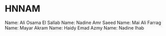 # HNNAM
Name: Ali Osama El Sallab
Name: Nadine Amr Saeed 
Name: Mai Ali Farrag
Name: Mayar Akram
Name: Haidy Emad Azmy
Name: Nadine Ihab
